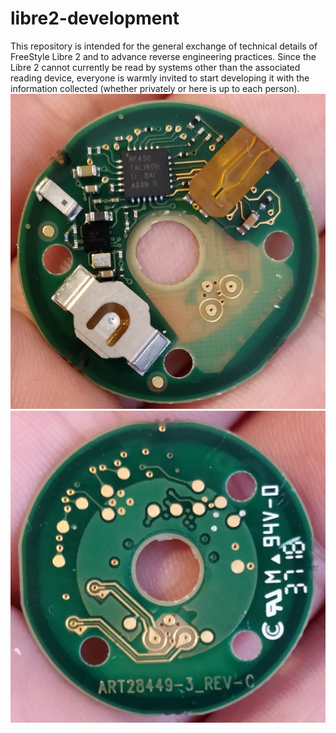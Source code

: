 # libre2-development
This repository is intended for the general exchange of technical details of FreeStyle Libre 2 and to advance reverse engineering practices. Since the Libre 2 cannot currently be read by systems other than the associated reading device, everyone is warmly invited to start developing it with the information collected (whether privately or here is up to each person).
![alt text](https://raw.githubusercontent.com/hannesvoss/libre2-development/master/libre2-front.png "Libre2 Platine Front")
![alt text](https://raw.githubusercontent.com/hannesvoss/libre2-development/master/libre2-back.png "Libre2 Platine Back")
